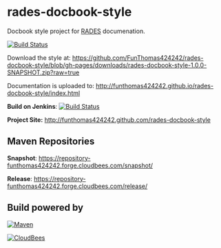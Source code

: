 rades-docbook-style
===================

Docbook style project for [RADES](https://github.com/FunThomas424242/RADES) documenation.

[![Build Status](https://travis-ci.org/FunThomas424242/rades-docbook-style.svg?branch=master)](https://travis-ci.org/FunThomas424242/rades-docbook-style)

Download the style at: https://github.com/FunThomas424242/rades-docbook-style/blob/gh-pages/downloads/rades-docbook-style-1.0.0-SNAPSHOT.zip?raw=true

Documentation is uploaded to: http://funthomas424242.github.io/rades-docbook-style/index.html


**Build on Jenkins**: [![Build Status](https://funthomas424242.ci.cloudbees.com/buildStatus/icon?job=rades-docbook-style)](https://funthomas424242.ci.cloudbees.com/job/rades-docbook-style/)

**Project Site:** http://funthomas424242.github.com/rades-docbook-style

Maven Repositories
------------------

**Snapshot**: https://repository-funthomas424242.forge.cloudbees.com/snapshot/

**Release**: https://repository-funthomas424242.forge.cloudbees.com/release/

Build powered by
----------------

[![Maven](http://maven.apache.org/images/logos/maven-feather.png)](http://maven.apache.org)

[![CloudBees](http://web-static-cloudfront.s3.amazonaws.com/images/badges/BuiltOnDEV.png)](http://cloudbees.com)

